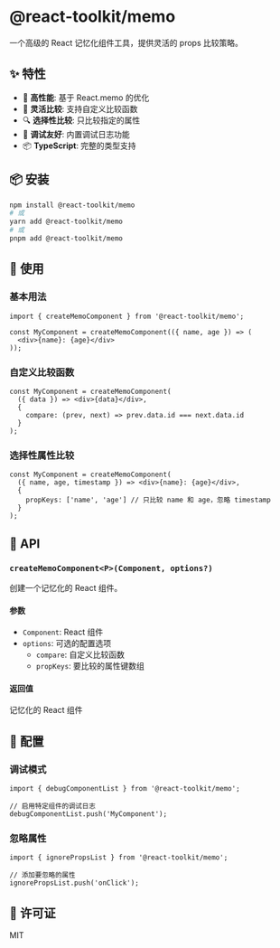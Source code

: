 # @react-toolkit/memo

一个高级的 React 记忆化组件工具，提供灵活的 props 比较策略。

## ✨ 特性

- 🚀 **高性能**: 基于 React.memo 的优化
- 🎯 **灵活比较**: 支持自定义比较函数
- 🔍 **选择性比较**: 只比较指定的属性
- 🐛 **调试友好**: 内置调试日志功能
- 📦 **TypeScript**: 完整的类型支持

## 📦 安装

```bash
npm install @react-toolkit/memo
# 或
yarn add @react-toolkit/memo
# 或
pnpm add @react-toolkit/memo
```

## 🚀 使用

### 基本用法

```tsx
import { createMemoComponent } from '@react-toolkit/memo';

const MyComponent = createMemoComponent(({ name, age }) => (
  <div>{name}: {age}</div>
));
```

### 自定义比较函数

```tsx
const MyComponent = createMemoComponent(
  ({ data }) => <div>{data}</div>,
  {
    compare: (prev, next) => prev.data.id === next.data.id
  }
);
```

### 选择性属性比较

```tsx
const MyComponent = createMemoComponent(
  ({ name, age, timestamp }) => <div>{name}: {age}</div>,
  {
    propKeys: ['name', 'age'] // 只比较 name 和 age，忽略 timestamp
  }
);
```

## 📖 API

### `createMemoComponent<P>(Component, options?)`

创建一个记忆化的 React 组件。

#### 参数

- `Component`: React 组件
- `options`: 可选的配置选项
  - `compare`: 自定义比较函数
  - `propKeys`: 要比较的属性键数组

#### 返回值

记忆化的 React 组件

## 🔧 配置

### 调试模式

```tsx
import { debugComponentList } from '@react-toolkit/memo';

// 启用特定组件的调试日志
debugComponentList.push('MyComponent');
```

### 忽略属性

```tsx
import { ignorePropsList } from '@react-toolkit/memo';

// 添加要忽略的属性
ignorePropsList.push('onClick');
```

## 📄 许可证

MIT
